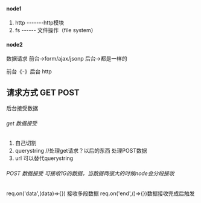 #### node1
1. http -------http模块
2. fs ------ 文件操作（file system）

#### node2
数据请求
前台->form/ajax/jsonp
后台->都是一样的

前台《-》后台
http

请求方式
GET
POST
--------------------------------
后台接受数据
###### get 数据接受

1. 自己切割
3. querystring //处理get请求？以后的东西  处理POST数据
4. url 可以替代querystring

###### POST 数据接受 可接收1G的数据，当数据两很大的时候node会分段接收

req.on('data',(data)=>{}) 接收多段数据
req.on('end',()=>{})数据接收完成后触发